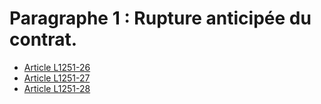 # Paragraphe 1 : Rupture anticipée du contrat.

* [Article L1251-26](./LEGIARTI000006901279.md)
* [Article L1251-27](./LEGIARTI000006901280.md)
* [Article L1251-28](./LEGIARTI000031087473.md)
